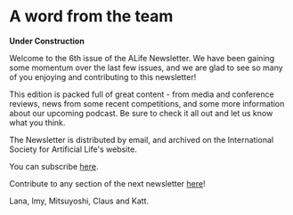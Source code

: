 # A word from the team

**Under Construction**

Welcome to the 6th issue of the ALife Newsletter. We have been gaining some momentum over the last few issues, and we are glad to see so many of you enjoying and contributing to this newsletter!

This edition is packed full of great content - from media and conference reviews, news from some recent competitions, and some more information about our upcoming podcast. Be sure to check it all out and let us know what you think.

The Newsletter is distributed by email, and archived on the International Society for Artificial Life's website.

You can subscribe [here](https://forms.gle/QpQ68xhvSMt4wiv89).

Contribute to any section of the next newsletter [here](https://forms.gle/jv7FdtdbWVTaTFGd9)!

Lana, Imy, Mitsuyoshi, Claus and Katt.
